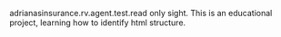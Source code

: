 adrianasinsurance.rv.agent.test.read only sight. This is an educational project, learning how to identify html structure.
